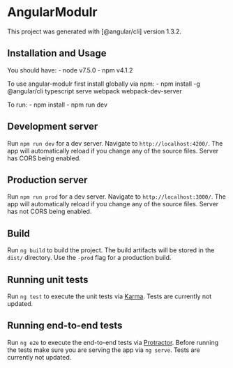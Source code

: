 # AngularModulr

This project was generated with [@angular/cli] version 1.3.2.

## Installation and Usage
You should have:
    - node v7.5.0
    - npm v4.1.2

To use angular-modulr first install globally via npm:
    - npm install -g @angular/cli typescript serve webpack webpack-dev-server

To run:
    - npm install
    - npm run dev

## Development server

Run `npm run dev` for a dev server. Navigate to `http://localhost:4200/`. The app will automatically reload if you change any of the source files. Server has CORS being enabled.

## Production server

Run `npm run prod` for a dev server. Navigate to `http://localhost:3000/`. The app will automatically reload if you change any of the source files. Server has not CORS being enabled.

## Build

Run `ng build` to build the project. The build artifacts will be stored in the `dist/` directory. Use the `-prod` flag for a production build.

## Running unit tests

Run `ng test` to execute the unit tests via [Karma](https://karma-runner.github.io). Tests are currently not updated.

## Running end-to-end tests

Run `ng e2e` to execute the end-to-end tests via [Protractor](http://www.protractortest.org/).
Before running the tests make sure you are serving the app via `ng serve`. Tests are currently not updated.
